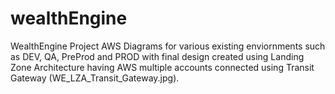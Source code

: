 # wealthEngine
WealthEngine Project AWS Diagrams for various existing enviornments such as DEV, QA, PreProd and PROD with final design created using Landing Zone Architecture having AWS multiple accounts connected using Transit Gateway (WE_LZA_Transit_Gateway.jpg). 
